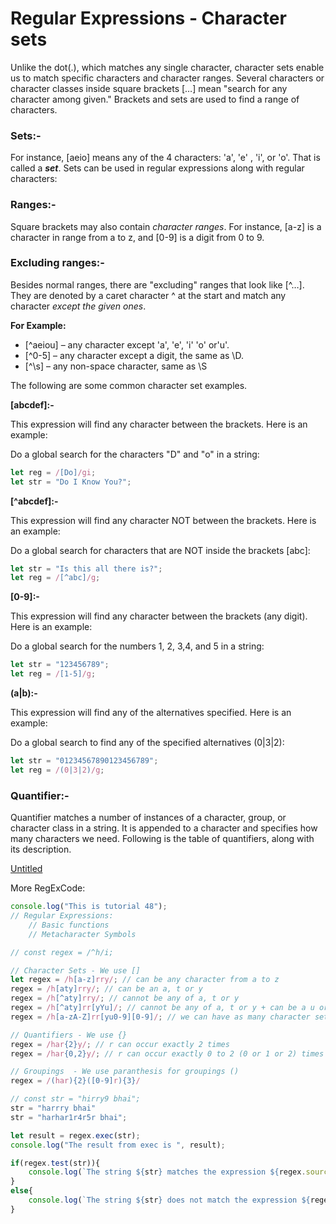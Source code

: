 # Regular Expressions - Character sets

Unlike the dot(.), which matches any single character, character sets enable us to match specific characters and character ranges. Several characters or character classes inside square brackets […] mean "search for any character among given." Brackets and sets are used to find a range of characters.

### Sets:-

For instance, [aeio] means any of the 4 characters: 'a', 'e' , 'i', or 'o'. That is called a ***set***. Sets can be used in regular expressions along with regular characters:

### Ranges:-

Square brackets may also contain *character ranges*. For instance, [a-z] is a character in range from a to z, and [0-9] is a digit from 0 to 9.

### Excluding ranges:-

Besides normal ranges, there are "excluding" ranges that look like [^…]. They are denoted by a caret character ^ at the start and match any character *except the given ones*.

**For Example:**

- [^aeiou] – any character except 'a', 'e', 'i' 'o' or'u'.
- [^0-5] – any character except a digit, the same as \D.
- [^\s] – any non-space character, same as \S

The following are some common character set examples.

**[abcdef]:-**

This expression will find any character between the brackets. Here is an example:

Do a global search for the characters "D" and "o" in a string:

```jsx
let reg = /[Do]/gi;
let str = "Do I Know You?";
```

**[^abcdef]:-**

This expression will find any character NOT between the brackets. Here is an example:

Do a global search for characters that are NOT inside the brackets [abc]:

```jsx
let str = "Is this all there is?";
let reg = /[^abc]/g;
```

**[0-9]:-**

This expression will find any character between the brackets (any digit). Here is an example:

Do a global search for the numbers 1, 2, 3,4, and 5 in a string:

```jsx
let str = "123456789";
let reg = /[1-5]/g;
```

**(a|b):-**

This expression will find any of the alternatives specified. Here is an example:

Do a global search to find any of the specified alternatives (0|3|2):

```jsx
let str = "01234567890123456789";
let reg = /(0|3|2)/g;
```

### Quantifier:-

Quantifier matches a number of instances of a character, group, or character class in a string. It is appended to a character and specifies how many characters we need. Following is the table of quantifiers, along with its description.

[Untitled](Regular%20Expressions%20-%20Character%20sets%20276faa0d7dc84c2692d8ef7354bc8bf2/Untitled%20Database%20eadc479976f0481798260c65422eb715.md)

More RegExCode:

```jsx
console.log("This is tutorial 48");
// Regular Expressions:
    // Basic functions 
    // Metacharacter Symbols

// const regex = /^h/i;

// Character Sets - We use []
let regex = /h[a-z]rry/; // can be any character from a to z
regex = /h[aty]rry/; // can be an a, t or y
regex = /h[^aty]rry/; // cannot be any of a, t or y
regex = /h[^aty]rr[yYu]/; // cannot be any of a, t or y + can be a u or y
regex = /h[a-zA-Z]rr[yu0-9][0-9]/; // we can have as many character sets as we want

// Quantifiers - We use {}
regex = /har{2}y/; // r can occur exactly 2 times
regex = /har{0,2}y/; // r can occur exactly 0 to 2 (0 or 1 or 2) times

// Groupings  - We use paranthesis for groupings ()
regex = /(har){2}([0-9]r){3}/

// const str = "hirry9 bhai";
str = "harrry bhai"
str = "harhar1r4r5r bhai";

let result = regex.exec(str);
console.log("The result from exec is ", result);

if(regex.test(str)){
    console.log(`The string ${str} matches the expression ${regex.source}`);
}
else{
    console.log(`The string ${str} does not match the expression ${regex.source}`);
}
```